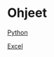 # Ohjeet

[Python](Ohjeet%201b435642543a80a59ccecc5dff10fccf/Python%201b435642543a806c9bb6ff54be66e1be.md)

[Excel](Ohjeet%201b435642543a80a59ccecc5dff10fccf/Excel%201b435642543a806ea005e500099d77e7.md)